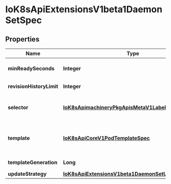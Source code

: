 
# IoK8sApiExtensionsV1beta1DaemonSetSpec

## Properties
Name | Type | Description | Notes
------------ | ------------- | ------------- | -------------
**minReadySeconds** | **Integer** | The minimum number of seconds for which a newly created DaemonSet pod should be ready without any of its container crashing, for it to be considered available. Defaults to 0 (pod will be considered available as soon as it is ready). |  [optional]
**revisionHistoryLimit** | **Integer** | The number of old history to retain to allow rollback. This is a pointer to distinguish between explicit zero and not specified. Defaults to 10. |  [optional]
**selector** | [**IoK8sApimachineryPkgApisMetaV1LabelSelector**](IoK8sApimachineryPkgApisMetaV1LabelSelector.md) | A label query over pods that are managed by the daemon set. Must match in order to be controlled. If empty, defaulted to labels on Pod template. More info: https://kubernetes.io/docs/concepts/overview/working-with-objects/labels/#label-selectors |  [optional]
**template** | [**IoK8sApiCoreV1PodTemplateSpec**](IoK8sApiCoreV1PodTemplateSpec.md) | An object that describes the pod that will be created. The DaemonSet will create exactly one copy of this pod on every node that matches the template&#39;s node selector (or on every node if no node selector is specified). More info: https://kubernetes.io/docs/concepts/workloads/controllers/replicationcontroller#pod-template | 
**templateGeneration** | **Long** | DEPRECATED. A sequence number representing a specific generation of the template. Populated by the system. It can be set only during the creation. |  [optional]
**updateStrategy** | [**IoK8sApiExtensionsV1beta1DaemonSetUpdateStrategy**](IoK8sApiExtensionsV1beta1DaemonSetUpdateStrategy.md) | An update strategy to replace existing DaemonSet pods with new pods. |  [optional]



